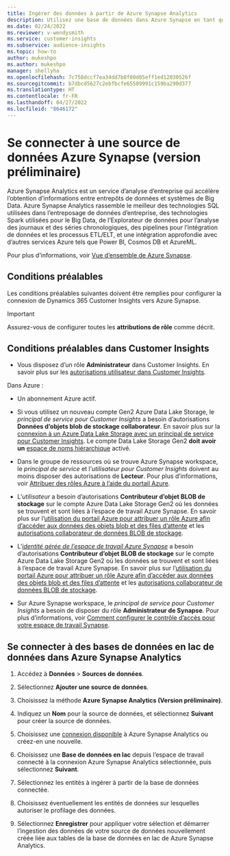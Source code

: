 ```yaml
---
title: Ingérer des données à partir de Azure Synapse Analytics
description: Utilisez une base de données dans Azure Synapse en tant que source de données de Dynamics 365 Customer Insights.
ms.date: 02/24/2022
ms.reviewer: v-wendysmith
ms.service: customer-insights
ms.subservice: audience-insights
ms.topic: how-to
author: mukeshpo
ms.author: mukeshpo
manager: shellyha
ms.openlocfilehash: 7c758dccf7ea34dd7b8f80d05eff1ed12030526f
ms.sourcegitcommit: b7dbcd5627c2ebfbcfe65589991c159ba290d377
ms.translationtype: HT
ms.contentlocale: fr-FR
ms.lasthandoff: 04/27/2022
ms.locfileid: "8646172"
---
```

# <a name="connect-an-azure-synapse-data-source-preview"></a>Se connecter à une source de données Azure Synapse (version préliminaire)

Azure Synapse Analytics est un service d’analyse d’entreprise qui accélère l’obtention d’informations entre entrepôts de données et systèmes de Big Data. Azure Synapse Analytics rassemble le meilleur des technologies SQL utilisées dans l’entreposage de données d’entreprise, des technologies Spark utilisées pour le Big Data, de l’Explorateur de données pour l’analyse des journaux et des séries chronologiques, des pipelines pour l’intégration de données et les processus ETL/ELT, et une intégration approfondie avec d’autres services Azure tels que Power BI, Cosmos DB et AzureML.

Pour plus d’informations, voir [Vue d’ensemble de Azure Synapse](/azure/synapse-analytics/overview-what-is).

## <a name="prerequisites"></a>Conditions préalables

Les conditions préalables suivantes doivent être remplies pour configurer la connexion de Dynamics 365 Customer Insights vers Azure Synapse.

> [!IMPORTANT]
> Assurez-vous de configurer toutes les **attributions de rôle** comme décrit.  

## <a name="prerequisites-in-customer-insights"></a>Conditions préalables dans Customer Insights

* Vous disposez d’un rôle **Administrateur** dans Customer Insights. En savoir plus sur les [autorisations utilisateur dans Customer Insights](permissions.md#assign-roles-and-permissions).

Dans Azure : 

- Un abonnement Azure actif.

- Si vous utilisez un nouveau compte Gen2 Azure Data Lake Storage, le *principal de service pour Customer Insights* a besoin d’autorisations **Données d’objets blob de stockage collaborateur**. En savoir plus sur la [connexion à un Azure Data Lake Storage avec un principal de service pour Customer Insights](connect-service-principal.md). Le compte Data Lake Storage Gen2 **doit avoir un** [espace de noms hiérarchique](/azure/storage/blobs/data-lake-storage-namespace) activé.

- Dans le groupe de ressources où se trouve Azure Synapse workspace, le *principal de service* et l’*utilisateur pour Customer Insights* doivent au moins disposer des autorisations de **Lecteur**. Pour plus d’informations, voir [Attribuer des rôles Azure à l’aide du portail Azure](/azure/role-based-access-control/role-assignments-portal).

- L’*utilisateur* a besoin d’autorisations **Contributeur d’objet BLOB de stockage** sur le compte Azure Data Lake Storage Gen2 où les données se trouvent et sont liées à l’espace de travail Azure Synapse. En savoir plus sur l’[utilisation du portail Azure pour attribuer un rôle Azure afin d’accéder aux données des objets blob et des files d’attente](/azure/storage/common/storage-auth-aad-rbac-portal) et les [autorisations collaborateur de données BLOB de stockage](/azure/role-based-access-control/built-in-roles#storage-blob-data-contributor).

- L’*[identité gérée de l’espace de travail Azure Synapse](/azure/synapse-analytics/security/synapse-workspace-managed-identity)* a besoin d’autorisations **Contributeur d’objet BLOB de stockage** sur le compte Azure Data Lake Storage Gen2 où les données se trouvent et sont liées à l’espace de travail Azure Synapse. En savoir plus sur l’[utilisation du portail Azure pour attribuer un rôle Azure afin d’accéder aux données des objets blob et des files d’attente](/azure/storage/common/storage-auth-aad-rbac-portal) et les [autorisations collaborateur de données BLOB de stockage](/azure/role-based-access-control/built-in-roles#storage-blob-data-contributor).

- Sur Azure Synapse workspace, le *principal de service pour Customer Insights* a besoin de disposer du rôle **Administrateur de Synapse**. Pour plus d’informations, voir [Comment configurer le contrôle d’accès pour votre espace de travail Synapse](/azure/synapse-analytics/security/how-to-set-up-access-control).

## <a name="connect-to-data-lake-databases-in-azure-synapse-analytics"></a>Se connecter à des bases de données en lac de données dans Azure Synapse Analytics

1. Accédez à **Données** > **Sources de données**.

1. Sélectionnez **Ajouter une source de données**.

1. Choisissez la méthode **Azure Synapse Analytics (Version préliminaire)**.

1. Indiquez un **Nom** pour la source de données, et sélectionnez **Suivant** pour créer la source de données. 

1. Choisissez une [connexion disponible](connections.md) à Azure Synapse Analytics ou créez-en une nouvelle.

1. Choisissez une **Base de données en lac** depuis l’espace de travail connecté à la connexion Azure Synapse Analytics sélectionnée, puis sélectionnez **Suivant**.

1. Sélectionnez les entités à ingérer à partir de la base de données connectée. 

1. Choisissez éventuellement les entités de données sur lesquelles autoriser le profilage des données. 

1. Sélectionnez **Enregistrer** pour appliquer votre sélection et démarrer l’ingestion des données de votre source de données nouvellement créée liée aux tables de la base de données en lac de Azure Synapse Analytics.
